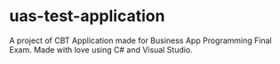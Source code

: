 # uas-test-application
A project of CBT Application made for Business App Programming Final Exam. Made with love using C# and Visual Studio.

